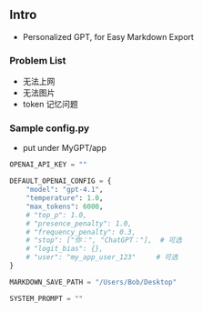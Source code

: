 ## Intro

* Personalized GPT, for Easy Markdown Export

### Problem List
* 无法上网
* 无法图片
* token 记忆问题

### Sample config.py

* put under MyGPT/app

```config.py
OPENAI_API_KEY = ""

DEFAULT_OPENAI_CONFIG = {
    "model": "gpt-4.1",
    "temperature": 1.0,
    "max_tokens": 6000,
    # "top_p": 1.0,
    # "presence_penalty": 1.0,
    # "frequency_penalty": 0.3,
    # "stop": ["你：", "ChatGPT："],  # 可选
    # "logit_bias": {},
    # "user": "my_app_user_123"     # 可选
}

MARKDOWN_SAVE_PATH = "/Users/Bob/Desktop"

SYSTEM_PROMPT = ""

```


